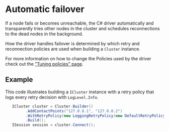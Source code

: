# Automatic failover

If a node fails or becomes unreachable, the C# driver automatically and transparently tries other nodes in the cluster and schedules reconnections to the dead nodes in the background.

How the driver handles failover is determined by which retry and reconnection policies are used when building a `Cluster` instance.

For more information on how to change the Policies used by the driver check out the ["Tuning policies" page](../tuning-policies).

## Example

This code illustrates building a `ICluster` instance with a retry policy that logs every retry decision with `LogLevel.Info`.

```csharp
   ICluster cluster = Cluster.Builder()
         .AddContactPoints("127.0.0.1", "127.0.0.2")
         .WithRetryPolicy(new LoggingRetryPolicy(new DefaultRetryPolicy()))
         .Build();
   ISession session = cluster.Connect();
```
